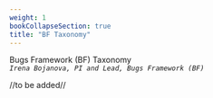 ```yaml
---
weight: 1
bookCollapseSection: true
title: "BF Taxonomy"
---
```

Bugs Framework (BF) Taxonomy <br/>_`Irena Bojanova, PI and Lead, Bugs Framework (BF)`_

//to be added//